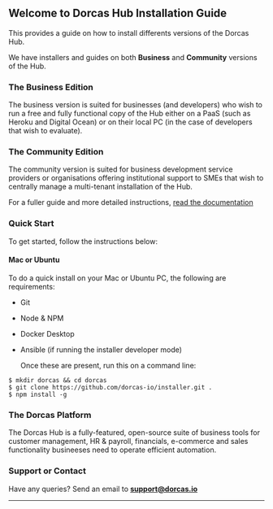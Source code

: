## Welcome to Dorcas Hub Installation Guide

This provides a guide on how to install differents versions of the Dorcas Hub.

We have installers and guides on both **Business** and **Community** versions of the Hub.

### The Business Edition

The business version is suited for businesses (and developers) who wish to run a free and fully functional copy of the Hub either on a PaaS (such as Heroku and Digital Ocean) or on their local PC (in the case of developers that wish to evaluate).

<!--For a fuller guide and more detailed instructions, [read the documentation](https://github.com/dorcas-io/installer/wiki/Business)-->

### The Community Edition

The community version is suited for business development service providers or organisations offering institutional support to SMEs that wish to centrally manage a multi-tenant installation of the Hub.

For a fuller guide and more detailed instructions, [read the documentation](https://github.com/dorcas-io/installer/wiki/Community)

### Quick Start

To get started, follow the instructions below:

#### Mac or Ubuntu

To do a quick install on your Mac or Ubuntu PC, the following are requirements:

- Git
- Node & NPM
- Docker Desktop
- Ansible (if running the installer developer mode)

  Once these are present, run this on a command line:

```
$ mkdir dorcas && cd dorcas
$ git clone https://github.com/dorcas-io/installer.git .
$ npm install -g
```

<!--$ curl -o dorcas-installer https://raw.githubusercontent.com/dorcas-io/installer/main/installer-business.sh-->

### The Dorcas Platform

The Dorcas Hub is a fully-featured, open-source suite of business tools for customer management, HR & payroll, financials, e-commerce and sales functionality busineeses need to operate efficient automation.

<!--For developer guidance, see the [documentation](https://github.com/dorcas-io/docs/wiki/).-->

### Support or Contact

Have any queries? Send an email to **support@dorcas.io** <!--or [visit the website](https://dorcas.io) and we’ll help you.-->

---
